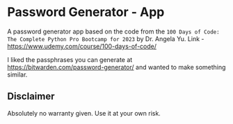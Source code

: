 # Password Generator - App

A password generator app based on the code from the `100 Days of Code: The Complete Python Pro Bootcamp for 2023` by Dr. Angela Yu. 
Link - https://www.udemy.com/course/100-days-of-code/


I liked the passphrases you can generate at https://bitwarden.com/password-generator/ and wanted to make something similar. 

## Disclaimer

Absolutely no warranty given. Use it at your own risk.
